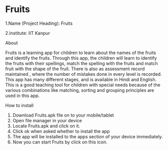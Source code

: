 Fruits
======

1.Name (Project Heading): Fruits

2.Institute: IIT Kanpur


About

Fruits is a learning app for children to learn about the names of the fruits and identify the fruits.
Through this app, the children will learn to identify the fruits with their spellings, match the spelling  with the fruits and match fruit with the shape of the fruit.
There is also as assessment record maintained , where the number of mistakes done in every level is recorded.
This app has many different stages, and is available in Hindi and English.
This is a good teaching tool for children with special needs because of the various combinations like matching, sorting and grouping principles are used in this app.


How to install

1. Download Fruits.apk  file on to your mobile/tablet
2. Open file manager in your device
3. Locate Fruits.apk  and click on it.
4. Click ok when asked whether  to  install  the  app
5. The app will be installed to the apps section of your device immediately.
6. Now you can start  Fruits  by click on this icon.
